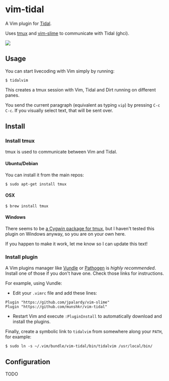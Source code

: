 # vim-tidal #

A Vim plugin for [Tidal](https://github.com/yaxu/Tidal).

Uses [tmux](http://tmux.sourceforge.net/) and
[vim-slime](https://github.com/jpalardy/vim-slime) to communicate with
Tidal (ghci).

![](http://i.imgur.com/3aXukEq.png)

## Usage ##

You can start livecoding with Vim simply by running:

    $ tidalvim

This creates a tmux session with Vim, Tidal and Dirt running on different
panes.

You send the current paragraph (equivalent as typing `vip`) by pressing `C-c
C-c`. If you visually select text, that will be sent over.

## Install ##

### Install tmux ###

tmux is used to communicate between Vim and Tidal.

#### Ubuntu/Debian ####

You can install it from the main repos:

    $ sudo apt-get install tmux

#### OSX ####

    $ brew install tmux

#### Windows ####

There seems to be [a Cygwin package for
tmux](https://cygwin.com/cgi-bin2/package-cat.cgi?file=x86%2Ftmux%2Ftmux-1.9a-1&grep=tmux),
but I haven't tested this plugin on Windows anyway, so you are on your own here.

If you happen to make it work, let me know so I can update this text!

### Install plugin ###

A Vim plugins manager like [Vundle](https://github.com/gmarik/Vundle.vim) or
[Pathogen](https://github.com/tpope/vim-pathogen/) is *highly recommended*.
Install one of those if you don't have one.
Check those links for instructions.

For example, using Vundle:

  * Edit your `.vimrc` file and add these lines:

```vim
Plugin "https://github.com/jpalardy/vim-slime"
Plugin "https://github.com/munshkr/vim-tidal"
```

  * Restart Vim and execute `:PluginInstall` to automatically download and
    install the plugins.

Finally, create a symbolic link to `tidalvim` from somewhere along your `PATH`,
for example:

    $ sudo ln -s ~/.vim/bundle/vim-tidal/bin/tidalvim /usr/local/bin/

## Configuration ##

TODO

